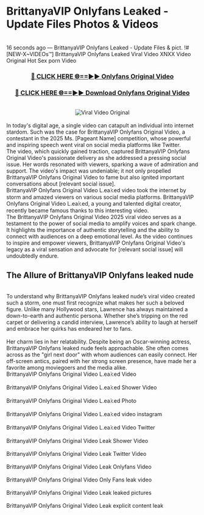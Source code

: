 # BrittanyaVIP Onlyfans Leaked - Update Files Photos & Videos 
<br>
16 seconds ago — BrittanyaVIP Onlyfans Leaked - Update Files & pict. !#[NEW-X~VIDEOs™] BrittanyaVIP Onlyfans Leaked Viral Video XNXX Video Original Hot Sex porn Video
<br>
<div align="center">
<h3><a href="http://freeplayer.one?title=BrittanyaVIP&ref=25OR" rel="nofollow">🔴 CLICK HERE 🌐==►► Onlyfans Original Video</a></h3>
<h3><a href="http://freeplayer.one?title=BrittanyaVIP&ref=25OR" rel="nofollow">🔴 CLICK HERE 🌐==►► Download Onlyfans Original Video</a></h3>
<br>
<a href="http://freeplayer.one?title=BrittanyaVIP&ref=25OR" rel="nofollow" data-target="animated-image.originalLink"><img src="https://i.ibb.co.com/xMMVF88/686577567.gif" alt="Viral Video Original" style="max-width: 100%; display: inline-block;" data-target="animated-image.originalImage"></a>
</div>
<br>
In today's digital age, a single video can catapult an individual into internet stardom. Such was the case for BrittanyaVIP Onlyfans Original Video, a contestant in the 2025 Ms. [Pageant Name] competition, whose powerful and inspiring speech went viral on social media platforms like Twitter.
<br>
The video, which quickly gained traction, captured BrittanyaVIP Onlyfans Original Video's passionate delivery as she addressed a pressing social issue. Her words resonated with viewers, sparking a wave of admiration and support. The video's impact was undeniable; it not only propelled BrittanyaVIP Onlyfans Original Video to fame but also ignited important conversations about [relevant social issue].
<br>
BrittanyaVIP Onlyfans Original Video L.ea𝚔ed video took the internet by storm and amazed viewers on various social media platforms. BrittanyaVIP Onlyfans Original Video L.ea𝚔ed, a young and talented digital creator, recently became famous thanks to this interesting video.
<br>
The BrittanyaVIP Onlyfans Original Video 2025 viral video serves as a testament to the power of social media to amplify voices and spark change. It highlights the importance of authentic storytelling and the ability to connect with audiences on a deep emotional level. As the video continues to inspire and empower viewers, BrittanyaVIP Onlyfans Original Video's legacy as a viral sensation and advocate for [relevant social issue] will undoubtedly endure.
<br>
<h2>The Allure of BrittanyaVIP Onlyfans leaked nude</h2>
<br>
To understand why BrittanyaVIP Onlyfans leaked nude’s viral video created such a storm, one must first recognize what makes her such a beloved figure. Unlike many Hollywood stars, Lawrence has always maintained a down-to-earth and authentic persona. Whether she’s tripping on the red carpet or delivering a candid interview, Lawrence’s ability to laugh at herself and embrace her quirks has endeared her to fans.
<br><br>
Her charm lies in her relatability. Despite being an Oscar-winning actress, BrittanyaVIP Onlyfans leaked nude feels approachable. She often comes across as the "girl next door" with whom audiences can easily connect. Her off-screen antics, paired with her strong screen presence, have made her a favorite among moviegoers and the media alike.
<br>
BrittanyaVIP Onlyfans Original Video L.ea𝚔ed Video
<br><br>
BrittanyaVIP Onlyfans Original Video L.ea𝚔ed Shower Video
<br><br>
BrittanyaVIP Onlyfans Original Video L.ea𝚔ed Photo
<br><br>
BrittanyaVIP Onlyfans Original Video L.ea𝚔ed video instagram
<br><br>
BrittanyaVIP Onlyfans Original Video L.ea𝚔ed Video Twitter
<br><br>
BrittanyaVIP Onlyfans Original Video Leak Shower Video
<br><br>
BrittanyaVIP Onlyfans Original Video Leak Twitter Video
<br><br>
BrittanyaVIP Onlyfans Original Video Leak Onlyfans Video
<br><br>
BrittanyaVIP Onlyfans Original Video Only Fans leak video
<br><br>
BrittanyaVIP Onlyfans Original Video Leak leaked pictures
<br><br>
BrittanyaVIP Onlyfans Original Video Leak explicit content leak